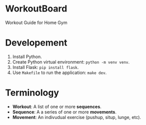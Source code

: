 # WorkoutBoard

Workout Guide for Home Gym

# Developement

1. Install Python.
2. Create Python virtual environment: `python -m venv venv`.
3. Install Flask: `pip install flask`.
4. Use `Makefile` to run the application: `make dev`.

# Terminology

- **Workout**: A list of one or more **sequences**.
- **Sequence**: A a series of one or more **movements**.
- **Movement**: An indivudual exercise (pushup, situp, lunge, etc).